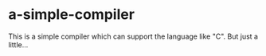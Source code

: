 # a-simple-compiler
This is a simple compiler which can support the language like "C". But just a little...
